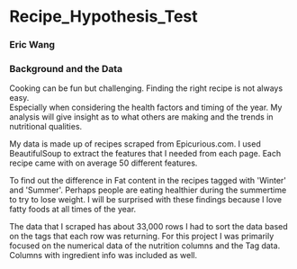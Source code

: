 # Recipe_Hypothesis_Test
### Eric Wang

### Background and the Data

Cooking can be fun but challenging. Finding the right recipe is not always easy.<br> Especially when considering the health factors and timing of the year. My analysis will give insight as to what others are making and the trends in nutritional qualities.<br>

My data is made up of recipes scraped from Epicurious.com. I used BeautifulSoup to extract the features that I needed from each page. Each recipe came with on average 50 different features.

To find out the difference in Fat content in the recipes tagged with 'Winter' and 'Summer'. Perhaps people are eating healthier during the summertime to try to lose weight. I will be surprised with these findings because I love fatty foods at all times of the year.

The data that I scraped has about 33,000 rows
I had to sort the data based on the tags that each row was returning.
For this project I was primarily focused on the numerical data of the nutrition columns and the Tag data. Columns with ingredient info was included as well.<br>
